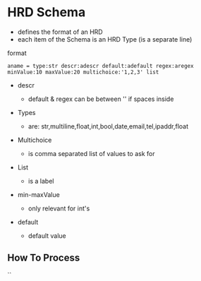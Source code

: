 # HRD Schema

- defines the format of an HRD
- each item of the Schema is an HRD Type (is a separate line)

format

```
aname = type:str descr:adescr default:adefault regex:aregex minValue:10 maxValue:20 multichoice:'1,2,3' list
```

- descr

  - default & regex can be between '' if spaces inside

- Types

  - are: str,multiline,float,int,bool,date,email,tel,ipaddr,float

- Multichoice

  - is comma separated list of values to ask for

- List

  - is a label

- min-maxValue

  - only relevant for int's

- default

  - default value

## How To Process

``
